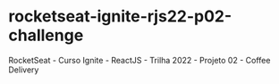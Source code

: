 # rocketseat-ignite-rjs22-p02-challenge
RocketSeat - Curso Ignite - ReactJS - Trilha 2022 - Projeto 02 - Coffee Delivery
